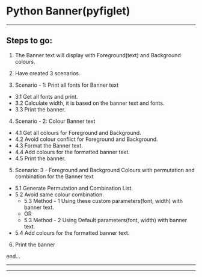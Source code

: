 # Python Banner(pyfiglet)
***
## **Steps to go:**

1. The Banner text will display with Foreground(text) and Background colours.
2. Have created 3 scenarios.

3. Scenario - 1: Print all fonts for Banner text
* 3.1 Get all fonts and print.
* 3.2 Calculate width, it is based on the banner text and fonts.
* 3.3 Print the banner.

4. Scenario - 2: Colour Banner text
* 4.1 Get all colours for Foreground and Background.
* 4.2 Avoid colour conflict for Foreground and Background.
* 4.3 Format the Banner text.
* 4.4 Add colours for the formatted banner text.
* 4.5 Print the banner.

5. Scenario: 3 - Foreground and Background Colours with permutation and combination for the Banner text
* 5.1 Generate Permutation and Combination List.
* 5.2 Avoid same colour combination.
  * 5.3 Method - 1 Using these custom parameters(font, width) with banner text.
  *  OR
  * 5.3 Method - 2 Using Default parameters(font, width) with banner text.
* 5.4 Add colours for the formatted banner text.
6. Print the banner


end...
***

***
